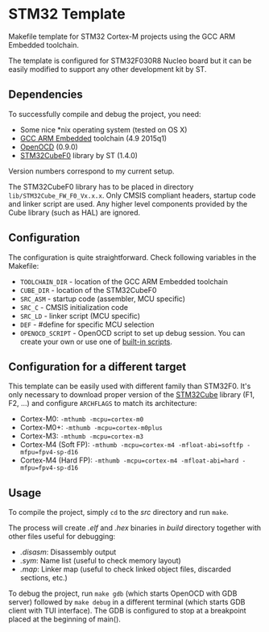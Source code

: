 # STM32 Template

Makefile template for STM32 Cortex-M projects using the GCC ARM Embedded
toolchain.

The template is configured for STM32F030R8 Nucleo board but it can be easily
modified to support any other development kit by ST.

## Dependencies

To successfully compile and debug the project, you need:

- Some nice *nix operating system (tested on OS X)
- [GCC ARM Embedded][1] toolchain (4.9 2015q1)
- [OpenOCD][2] (0.9.0)
- [STM32CubeF0][3] library by ST (1.4.0)

Version numbers correspond to my current setup.

The STM32CubeF0 library has to be placed in directory
``lib/STM32Cube_FW_F0_Vx.x.x``. Only CMSIS compliant headers, startup code and
linker script are used. Any higher level components provided by the Cube library
(such as HAL) are ignored.

## Configuration

The configuration is quite straightforward. Check following variables in the
Makefile:

- ``TOOLCHAIN_DIR`` - location of the GCC ARM Embedded toolchain
- ``CUBE_DIR`` - location of the STM32CubeF0
- ``SRC_ASM`` - startup code (assembler, MCU specific)
- ``SRC_C`` - CMSIS initialization code
- ``SRC_LD`` - linker script (MCU specific)
- ``DEF`` - #define for specific MCU selection
- ``OPENOCD_SCRIPT`` - OpenOCD script to set up debug session. You can create
  your own or use one of [built-in scripts][4].

## Configuration for a different target

This template can be easily used with different family than STM32F0. It's only
necessary to download proper version of the [STM32Cube][5] library
(F1, F2, ...) and configure ``ARCHFLAGS`` to match its architecture:

- Cortex-M0: ``-mthumb -mcpu=cortex-m0``
- Cortex-M0+: ``-mthumb -mcpu=cortex-m0plus``
- Cortex-M3: ``-mthumb -mcpu=cortex-m3``
- Cortex-M4 (Soft FP): ``-mthumb -mcpu=cortex-m4 -mfloat-abi=softfp
  -mfpu=fpv4-sp-d16``
- Cortex-M4 (Hard FP): ``-mthumb -mcpu=cortex-m4 -mfloat-abi=hard
  -mfpu=fpv4-sp-d16``

## Usage

To compile the project, simply ``cd`` to the *src* directory and run ``make``.

The process will create *.elf* and *.hex* binaries in *build* directory together
with other files useful for debugging:

- *.disasm*: Disassembly output
- *.sym*: Name list (useful to check memory layout)
- *.map*: Linker map (useful to check linked object files, discarded sections,
  etc.)

To debug the project, run ``make gdb`` (which starts OpenOCD with GDB server)
followed by ``make debug`` in a different terminal (which starts GDB client with
TUI interface). The GDB is configured to stop at a breakpoint placed at the
beginning of main().

[1]: https://launchpad.net/gcc-arm-embedded
[2]: http://openocd.org/
[3]: http://www.st.com/web/catalog/tools/FM147/CL1794/SC961/SS1743/LN1897/PF260612
[4]: https://github.com/ntfreak/openocd/tree/master/tcl/board
[5]: http://www.st.com/web/catalog/tools/FM147/CL1794/SC961/SS1743/LN1897
